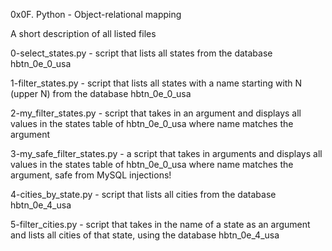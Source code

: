 0x0F. Python - Object-relational mapping

A short description of all listed files

0-select_states.py - script that lists all states from the database hbtn_0e_0_usa

1-filter_states.py - script that lists all states with a name starting with N (upper N) from the database hbtn_0e_0_usa

2-my_filter_states.py - script that takes in an argument and displays all values in the states table of hbtn_0e_0_usa where name matches the argument

3-my_safe_filter_states.py - a script that takes in arguments and displays all values in the states table of hbtn_0e_0_usa where name matches the argument, safe from MySQL injections!

4-cities_by_state.py - script that lists all cities from the database hbtn_0e_4_usa

5-filter_cities.py - script that takes in the name of a state as an argument and lists all cities of that state, using the database hbtn_0e_4_usa